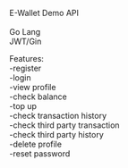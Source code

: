 E-Wallet Demo API
</br></br>
Go Lang</br>
JWT/Gin</br>

Features:</br>
-register</br>
-login</br>
-view profile</br>
-check balance</br>
-top up</br>
-check transaction history</br>
-check third party transaction</br>
-check third party history</br>
-delete profile</br>
-reset password</br>
